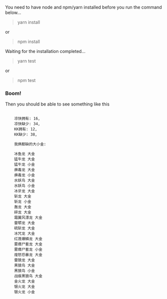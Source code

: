 You need to have node and npm/yarn installed before you run the command below...

> yarn install

or

> npm install

Waiting for the installation completed...

> yarn test

or

> npm test

### Boom!

Then you should be able to see something like this

```text
    
    凉快拥有: 16,
    凉快缺少: 34,
    KK拥有: 12,
    KK缺少: 38,
    
    我俩都缺的大小金: 
    
    冰鱼龙 大金
    猛牛龙 大金
    猛牛龙 小金
    痹毒龙 大金
    痹毒龙 小金
    水妖鸟 大金
    水妖鸟 小金
    冰牙龙 大金
    斩龙 大金
    斩龙 小金
    轰龙 大金
    碎龙 大金
    霜翼风漂龙 大金
    雷鄂龙 大金
    硫斩龙 大金
    冰咒龙 大金
    红莲爆鳞龙 大金
    雾瘴尸套龙 大金
    雾瘴尸套龙 小金
    煌怒恐暴龙 大金
    雷狼龙 大金
    黑狼鸟 大金
    黑狼鸟 小金
    战痕黑狼鸟 大金
    金火龙 大金
    银火龙 大金
    银火龙 小金

```